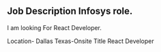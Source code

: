 ## Job Description Infosys role.

I am looking For React Developer.

Location- Dallas Texas-Onsite
Title React Developer
